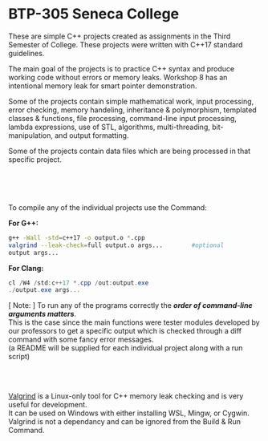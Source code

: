 # BTP-305 Seneca College

These are simple C++ projects created as assignments in the Third Semester of College. These projects were written with C++17 standard guidelines.

The main goal of the projects is to practice C++ syntax and produce working code without errors or memory leaks. Workshop 8 has an intentional memory leak for smart pointer demonstration.

Some of the projects contain simple mathematical work, input processing, error checking, memory handeling, inheritance & polymorphism, templated classes & functions, file processing, command-line input processing, lambda expressions, use of STL, algorithms, multi-threading, bit-manipulation, and output formatting.

Some of the projects contain data files which are being processed in that specific project.

<br/>
<br/>
<br/>

To compile any of the individual projects use the Command:

**For G++:**

```bash
g++ -Wall -std=c++17 -o output.o *.cpp
valgrind --leak-check=full output.o args...        #optional
output args...
```

**For Clang:**

```powershell
cl /W4 /std:c++17 *.cpp /out:output.exe
./output.exe args...
```


[ Note: ] To run any of the programs correctly the ***order of command-line arguments matters***.<br/> 
This is the case since the main functions were tester modules developed by our professors to get a specific output which is checked through a diff command with some fancy error messages.<br/> 
(a README will be supplied for each individual project along with a run script)

<br/>
<br/>

[Valgrind](https://valgrind.org/) is a Linux-only tool for C++ memory leak checking and is very useful for development.<br/>
It can be used on Windows with either installing WSL, Mingw, or Cygwin.<br/>
Valgrind is not a dependancy and can be ignored from the Build & Run Command.<br/>

